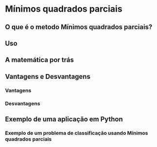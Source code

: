 # Mínimos quadrados parciais

## O que é o metodo Mínimos quadrados parciais?

## Uso

## A matemática por trás

## Vantagens e Desvantagens

### Vantagens

### Desvantagens

## Exemplo de uma aplicação em Python

### Exemplo de um problema de classificação usando Mínimos quadrados parciais

```Python

```

